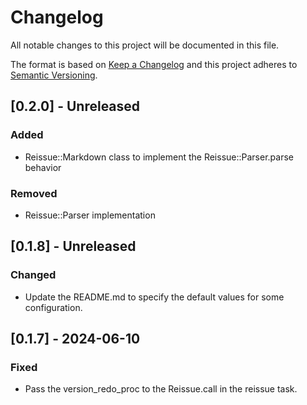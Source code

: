 # Changelog

All notable changes to this project will be documented in this file.

The format is based on [Keep a Changelog](http://keepachangelog.com/)
and this project adheres to [Semantic Versioning](http://semver.org/).

## [0.2.0] - Unreleased

### Added

- Reissue::Markdown class to implement the Reissue::Parser.parse behavior

### Removed

- Reissue::Parser implementation

## [0.1.8] - Unreleased

### Changed

- Update the README.md to specify the default values for some configuration.

## [0.1.7] - 2024-06-10

### Fixed

- Pass the version_redo_proc to the Reissue.call in the reissue task.
